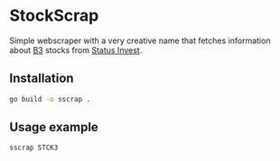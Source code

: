# StockScrap

Simple webscraper with a very creative name that fetches information about [B3](www.b3.com.br) stocks from [Status Invest](https://statusinvest.com.br).

## Installation

```sh
go build -o sscrap .
```


## Usage example

```sh
sscrap STCK3
```
